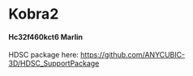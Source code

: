 # Kobra2
#### Hc32f460kct6 Marlin
HDSC package here:
https://github.com/ANYCUBIC-3D/HDSC_SupportPackage

